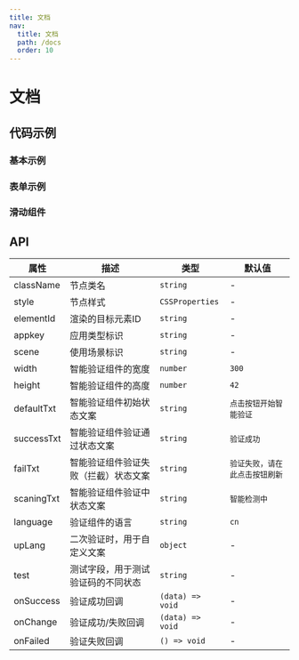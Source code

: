```yaml
---
title: 文档
nav:
  title: 文档
  path: /docs
  order: 10
---
```


# 文档

## 代码示例

### 基本示例

<code src="./demo/demo01.tsx"></code>

### 表单示例

<code src="./demo/demo02.tsx"></code>

### 滑动组件

<code src="./demo/demo03.tsx"></code>

## API

|属性|描述|类型|默认值|
|---|---|----|-----|
|className|节点类名|`string`|-|
|style|节点样式|`CSSProperties`|-|
|elementId|渲染的目标元素ID|`string`|-|
|appkey|应用类型标识|`string`|-|
|scene|使用场景标识|`string`|-|
|width|智能验证组件的宽度|`number`|`300`|
|height|智能验证组件的高度|`number`|`42`|
|defaultTxt|智能验证组件初始状态文案|`string`|`点击按钮开始智能验证`|
|successTxt|智能验证组件验证通过状态文案|`string`|`验证成功`|
|failTxt|智能验证组件验证失败（拦截）状态文案|`string`|`验证失败，请在此点击按钮刷新`|
|scaningTxt|智能验证组件验证中状态文案|`string`|`智能检测中`|
|language|验证组件的语言|`string`|`cn`|
|upLang|二次验证时，用于自定义文案|`object`|-|
|test|测试字段，用于测试验证码的不同状态|`string`|-|
|onSuccess|验证成功回调|`(data) => void`|-|
|onChange|验证成功/失败回调|`(data) => void`|-|
|onFailed|验证失败回调|`() => void`|-|
